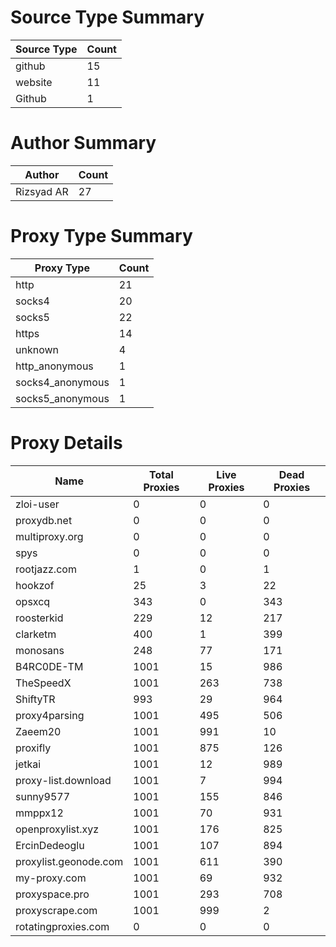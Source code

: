 # Source Type Summary

| Source Type | Count |
|-------------|-------|
| github | 15 |
| website | 11 |
| Github | 1 |


# Author Summary

| Author | Count |
|--------|-------|
| Rizsyad AR | 27 |


# Proxy Type Summary

| Proxy Type | Count |
|------------|-------|
| http | 21 |
| socks4 | 20 |
| socks5 | 22 |
| https | 14 |
| unknown | 4 |
| http_anonymous | 1 |
| socks4_anonymous | 1 |
| socks5_anonymous | 1 |


# Proxy Details

| Name | Total Proxies | Live Proxies | Dead Proxies |
|------|---------------|--------------|---------------|
| zloi-user | 0 | 0 | 0 |
| proxydb.net | 0 | 0 | 0 |
| multiproxy.org | 0 | 0 | 0 |
| spys | 0 | 0 | 0 |
| rootjazz.com | 1 | 0 | 1 |
| hookzof | 25 | 3 | 22 |
| opsxcq | 343 | 0 | 343 |
| roosterkid | 229 | 12 | 217 |
| clarketm | 400 | 1 | 399 |
| monosans | 248 | 77 | 171 |
| B4RC0DE-TM | 1001 | 15 | 986 |
| TheSpeedX | 1001 | 263 | 738 |
| ShiftyTR | 993 | 29 | 964 |
| proxy4parsing | 1001 | 495 | 506 |
| Zaeem20 | 1001 | 991 | 10 |
| proxifly | 1001 | 875 | 126 |
| jetkai | 1001 | 12 | 989 |
| proxy-list.download | 1001 | 7 | 994 |
| sunny9577 | 1001 | 155 | 846 |
| mmppx12 | 1001 | 70 | 931 |
| openproxylist.xyz | 1001 | 176 | 825 |
| ErcinDedeoglu | 1001 | 107 | 894 |
| proxylist.geonode.com | 1001 | 611 | 390 |
| my-proxy.com | 1001 | 69 | 932 |
| proxyspace.pro | 1001 | 293 | 708 |
| proxyscrape.com | 1001 | 999 | 2 |
| rotatingproxies.com | 0 | 0 | 0 |

